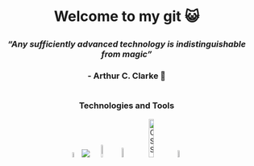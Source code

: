 # <p align="center"> Welcome to my git :smiley_cat: </p>

### <p align="center"> ***“Any sufficiently advanced technology is indistinguishable from magic”*** </p>
### <p align="center"> - Arthur C. Clarke :dizzy:</p>

#

### <p align="center"> **Technologies and Tools** </p>
<div align="center">

<a  href="https://www.cprogramming.com/"><img src="https://upload.wikimedia.org/wikipedia/commons/thumb/1/18/C_Programming_Language.svg/1200px-C_Programming_Language.svg.png" alt="C Language" width=5% heigth=5%></a>
<img src="https://img1.freepng.es/20180307/zdw/kisspng-white-black-angle-pattern-transparent-heart-5a9f81121d8931.460066151520402706121.jpg"></img>
<a  href="https://www.java.com/es/"><img
src="https://www.manualweb.net/img/logos/java.png" alt="Java Language" width=8% heigth=8% display=flex></a> 
<a  href="https://www.python.org/"> <img src="https://upload.wikimedia.org/wikipedia/commons/thumb/1/1f/Python_logo_01.svg/800px-Python_logo_01.svg.png" alt="Python Language" width=7% heigth=7% ></a>
<a  href="https://es.wikipedia.org/wiki/JavaScript">
<img src="https://programacionymas.com/images/tutoriales/desarrollo-web/html-css-js.png" alt="CSS, HTML y JavaScript" width=14% heigth=14%></a>
<a  href="https://www.adobe.com/es/products/photoshop.html">
<img src="https://i0.wp.com/unaaldia.hispasec.com/wp-content/uploads/2012/09/1feb8-photoshop_cs6.png?ssl=1" alt="Adobe Photoshop" width=6% heigth=6%></a>
  
</div>

